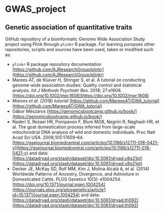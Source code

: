 # GWAS_project
## Genetic association of quantitative traits

GitHub repository of a bioinformatic Genome Wide Association Study project using
Plink through `plinkr` R package. For learning puropses other repositories,
scripts and sources have been used, taken or modified such as:

* `plinkr` R package repository documentation [https://github.com/AJResearchGroup/plinkr](https://github.com/AJResearchGroup/plinkr)
* Marees AT, de Kluiver H, Stringer S, et al. A tutorial on conducting genome-wide association studies: Quality control and statistical analysis. *Int J Methods Psychiatr Res*. 2018; 27:e1608. [https://doi.org/10.1002/mpr.1608](https://doi.org/10.1002/mpr.1608)
* *Marees et al. (2018) tutorial* [https://github.com/MareesAT/GWA_tutorial](https://github.com/MareesAT/GWA_tutorial)
* Gábor Mészáros [https://genomicsbootcamp.github.io/book/](https://genomicsbootcamp.github.io/book/)
* Naderi S, Rezaei HR, Pompanon F, Blum MGB, Negrini R, Naghash HR, et al. The goat domestication process inferred from large-scale mitochondrial DNA analysis of wild and domestic individuals. Proc Natl Acad Sci USA. 2008;105:17659–64. [https://gsejournal.biomedcentral.com/articles/10.1186/s12711-018-0421-y](https://gsejournal.biomedcentral.com/articles/10.1186/s12711-018-0421-y) and data: [https://datadryad.org/stash/dataset/doi:10.5061/dryad.v8g21pt](https://datadryad.org/stash/dataset/doi:10.5061/dryad.v8g21pt)
* Decker JE, McKay SD, Rolf MM, Kim J, Molina Alcalá A, et al. (2014) Worldwide Patterns of Ancestry, Divergence, and Admixture in Domesticated Cattle. PLOS Genetics 10(3): e1004254.[https://doi.org/10.1371/journal.pgen.1004254](https://journals.plos.org/plosgenetics/article?id=10.1371/journal.pgen.1004254) and data: [https://datadryad.org/stash/dataset/doi:10.5061/dryad.th092](https://datadryad.org/stash/dataset/doi:10.5061/dryad.th092)

